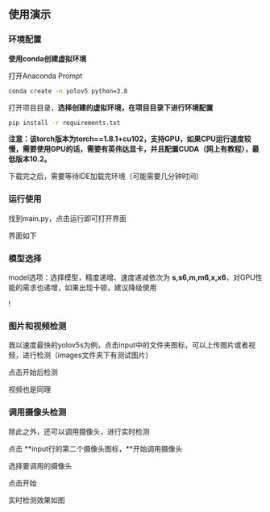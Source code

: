 ## 使用演示

### 环境配置

**使用conda创建虚拟环境**

打开Anaconda Prompt

```bash
conda create -n yolov5 python=3.8
```



打开项目目录，**选择创建的虚拟环境，在项目目录下进行环境配置**

```bash
pip install -r requirements.txt
```



**注意：该torch版本为torch==1.8.1+cu102，支持GPU，如果CPU运行速度较慢，需要使用GPU的话，需要有英伟达显卡，并且配置CUDA（网上有教程），最低版本10.2。**



下载完之后，需要等待IDE加载完环境（可能需要几分钟时间）



### 运行使用

找到main.py，点击运行即可打开界面



界面如下



### 模型选择

model选项：选择模型，精度递增、速度递减依次为 **s,s6,m,m6,x,x6**，对GPU性能的需求也递增，如果出现卡顿，建议降级使用

!



### 图片和视频检测

我以速度最快的yolov5s为例，点击input中的文件夹图标，可以上传图片或者视频，进行检测（images文件夹下有测试图片）



点击开始后检测



视频也是同理





### 调用摄像头检测

除此之外，还可以调用摄像头，进行实时检测

点击 **input行的第二个摄像头图标，**开始调用摄像头



选择要调用的摄像头



点击开始




实时检测效果如图










